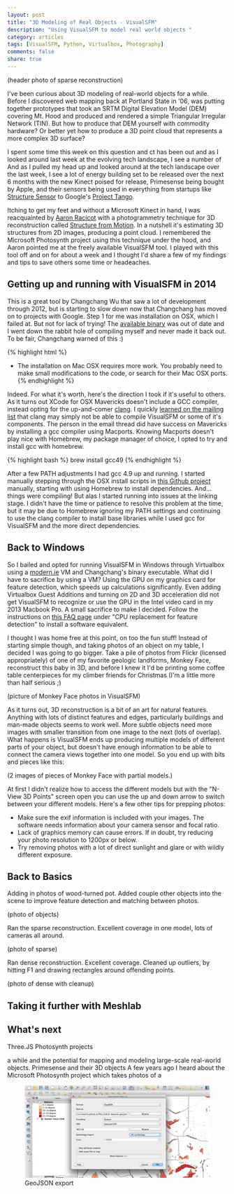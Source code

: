 ```yaml
---
layout: post
title: "3D Modeling of Real Objects - VisualSFM"
description: "Using VisualSFM to model real world objects "
category: articles
tags: [VisualSFM, Python, Virtualbox, Photography]
comments: false
share: true
---
```


(header photo of sparse reconstruction)

I've been curious about 3D modeling of real-world objects for a while.  Before I discovered web mapping back at Portland State in '06, was putting together prototypes that took an SRTM Digital Elevation Model (DEM) covering Mt. Hood and produced and rendered a simple Triangular Irregular Network (TIN).  But how to produce that DEM yourself with commodity hardware?  Or better yet how to produce a 3D point cloud that represents a more complex 3D surface?

I spent some time this week on this question and  ct has been out and as I looked around last week at the evolving tech landscape, I see a number of And as I pulled my head up and looked around at the tech landscape over the last week, I see a lot of energy building set to be released over the next 6 months with the new Kinect poised for release, Primesense being bought by Apple, and their sensors being used in everything from startups like [Structure Sensor](http://structure.io) to Google's [Project Tango](https://www.google.com/atap/projecttango/).  

Itching to get my feet and without a Microsoft Kinect in hand, I was reacquainted by [Aaron Racicot](http://reprojected.com/) with a photogrammetry technique for 3D reconstruction called [Structure from Motion](http://en.wikipedia.org/wiki/Structure_from_motion).  In a nutshell it's estimating 3D structures from 2D images, producing a point cloud.  I remembered the Microsoft Photosynth project using this technique under the hood, and Aaron pointed me at the freely available VisualSFM tool.  I played with this tool off and on for about a week and I thought I'd share a few of my findings and tips to save others some time or headeaches.

## Getting up and running with VisualSFM in 2014

This is a great tool by Changchang Wu that saw a lot of development through 2012, but is starting to slow down now that Changchang has moved on to projects with Google.  Step 1 for me was installation on OSX, which I failed at.  But not for lack of trying!  The [available binary](https://dl.dropbox.com/u/3952686/VisualSFM.0.5.18-R2.zip) was out of date and I went down the rabbit hole of compiling myself and never made it back out.  To be fair, Changchang warned of this :)

{% highlight html %}
* The installation on Mac OSX requires more work.
You probably need to make small modifications to the code, or search for their Mac OSX ports.
{% endhighlight %}

Indeed.  For what it's worth, here's the direction I took if it's useful to others.  As it turns out XCode for OSX Mavericks doesn't include a GCC compiler, instead opting for the up-and-comer [clang](http://clang.llvm.org/).  I quickly [learned on the mailing list](https://groups.google.com/forum/#!msg/vsfm/wMB-Ya1WDgM/Kf1TFjuDxQEJ) that clang may simply not be able to compile VisualSFM or some of it's components.  The person in the email thread did have success on Mavericks by installing a gcc compiler using Macports.  Knowing Macports doesn't play nice with Homebrew, my package manager of choice, I opted to try and install gcc with homebrew.

{% highlight bash %}
brew install gcc49
{% endhighlight %}

After a few PATH adjustments I had gcc 4.9 up and running.  I started manually stepping through the OSX install scripts in [this Github project](https://github.com/iromu/vsfm-osx) manually, starting with using Homebrew to install dependencies.  And... things were compiling!  But alas I started running into issues at the linking stage.  I didn't have the time or patience to resolve this problem at the time, but it may be due to Homebrew ignoring my PATH settings and continuing to use the clang compiler to install base libraries while I used gcc for VisualSFM and the more direct dependencies.

## Back to Windows

So I bailed and opted for running VisualSFM in Windows through Virtualbox using a [modern.ie](http://modern.ie/en-us) VM and Changchang's binary executable.  What did I have to sacrifice by using a VM?  Using the GPU on my graphics card for feature detection, which speeds up calculations significantly.  Even adding Virtualbox Guest Additions and turning on 2D and 3D acceleration did not get VisualSFM to recognize or use the GPU in the Intel video card in my 2013 Macbook Pro.  A small sacrifice to make I decided.  Follow the instructions on [this FAQ page](http://ccwu.me/vsfm/doc.html#dep) under "CPU replacement for feature detection" to install a software equivalent.

I thought I was home free at this point, on too the fun stuff!  Instead of starting simple though, and taking photos of an object on my table, I decided I was going to go bigger.  Take a pile of photos from Flickr (licensed appropriately) of one of my favorite geologic landforms, Monkey Face, reconstruct this baby in 3D, and before I knew it I'd be printing some coffee table centerpieces for my climber friends for Christmas (I'm a little more than half serious ;)

(picture of Monkey Face photos in VisualSFM)

As it turns out, 3D reconstruction is a bit of an art for natural features.  Anything with lots of distinct features and edges, particularly buildings and man-made objects seems to work well.  More subtle objects need more images with smaller transition from one image to the next (lots of overlap).  What happens is VisualSFM ends up producing multiple models of different parts of your object, but doesn't have enough information to be able to connect the camera views together into one model.  So you end up with bits and pieces like this:

(2 images of pieces of Monkey Face with partial models.)

At first I didn't realize how to access the different models but with the "N-View 3D Points" screen open you can use the up and down arrow to switch between your different models.  Here's a few other tips for prepping photos:

* Make sure the exif information is included with your images.  The software needs information about your camera sensor and focal ratio.
* Lack of graphics memory can cause errors.  If in doubt, try reducing your photo resolution to 1200px or below.
* Try removing photos with a lot of direct sunlight and glare or with wildly different exposure.

## Back to Basics

Adding in photos of wood-turned pot. Added couple other objects into the scene to improve feature detection and matching between photos.

(photo of objects)

Ran the sparse reconstruction.  Excellent coverage in one model, lots of cameras all around.

(photo of sparse)

Ran dense reconstruction. Excellent coverage.  Cleaned up outliers, by hitting F1 and drawing rectangles around offending points.

(photo of dense with cleanup)

## Taking it further with Meshlab

## What's next

Three.JS Photosynth projects

  a while and the potential for mapping and modeling large-scale real-world objects.  Primesense and their   3D objects A few years ago I heard about the Microsoft Photosynth project which takes photos of a 


<figure>
	<a href="/images/posts/qgis-geojson-export.png"><img src="/images/posts/qgis-geojson-export.png"></a>
	<figcaption>GeoJSON export</figcaption>
</figure>
